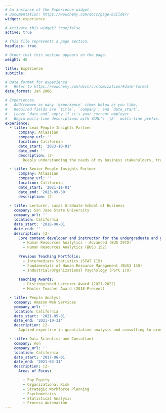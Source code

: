 ```yaml
---
# An instance of the Experience widget.
# Documentation: https://wowchemy.com/docs/page-builder/
widget: experience

# Activate this widget? true/false
active: true

# This file represents a page section.
headless: true

# Order that this section appears on the page.
weight: 40

title: Experience
subtitle:

# Date format for experience
#   Refer to https://wowchemy.com/docs/customization/#date-format
date_format: Jan 2006

# Experiences.
#   Add/remove as many `experience` items below as you like.
#   Required fields are `title`, `company`, and `date_start`.
#   Leave `date_end` empty if it's your current employer.
#   Begin multi-line descriptions with YAML's `|2-` multi-line prefix.
experience:
  - title: Lead People Insights Partner
      company: Atlassian
      company_url: ''
      location: California
      date_start: '2023-10-01'
      date_end: ''
      description: |2-
        Deeply understanding the needs of my business stakeholders, translating those needs into analytical and research projects, and delivering science-backed insights and recommendations to drive action.

  - title: Senior People Insights Partner
      company: Atlassian
      company_url: ''
      location: California
      date_start: '2021-11-01'
      date_end: '2023-09-30'
      description: |2-
 
  - title: Lecturer, Lucas Graduate School of Business
    company: San Jose State University
    company_url: ''
    location: California
    date_start: '2018-08-01'
    date_end: ''
    description: |2-
      Core content developer and instructor for the undergraduate and graduate People Analytics curriculum:
        - Human Resources Analytics - Advanced (BUS 297D)
        - Human Resources Analytics (BUS3 152)
        
      Previous Teaching Portfolio:  
        - Intermediate Statistics (STAT 115)
        - Fundamentals of Human Resource Management (BUS3 150)
        - Industrial/Organizational Psychology (PSYC 170)
      
      Teaching Awards:
        - Distinguished Lecturer Award (2021-2022)
        - Master Teacher Award (2018-Present)

  - title: People Analyst
    company: Amazon Web Services
    company_url: ''
    location: California
    date_start: '2021-05-01'
    date_end: '2021-10-31'
    description: |2-
      Applied expertise in quantitative analysis and consulting to provide actionable insights to leaders.

  - title: Data Scientist and Consultant
    company: Aon
    company_url: ''
    location: California
    date_start: '2017-06-01'
    date_end: '2021-03-31'
    description: |2-
      Areas of Focus:

        - Pay Equity
        - Organizational Risk
        - Strategic Workforce Planning
        - Psychometrics
        - Statistical Analysis
        - Process Automation
---
```

